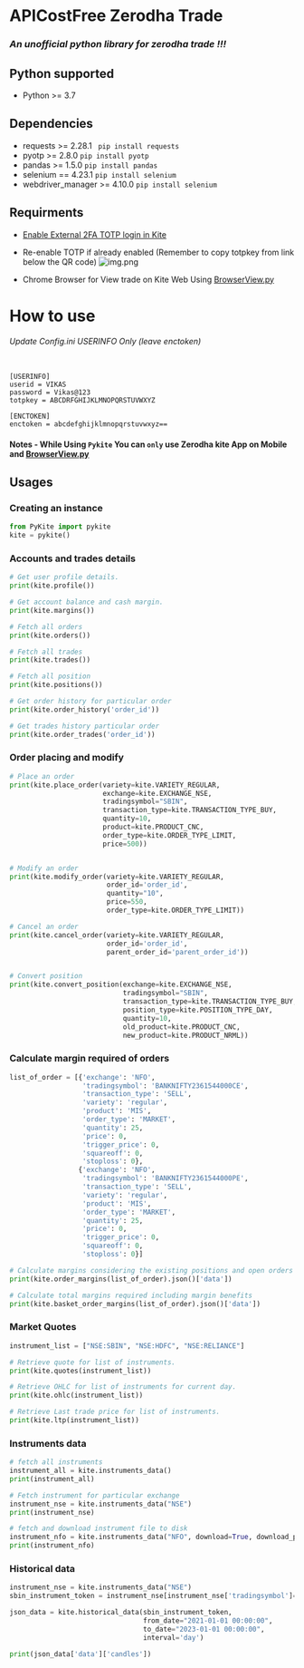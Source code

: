 # APICostFree Zerodha Trade
### _An unofficial python library for zerodha trade !!!_

## Python supported
* Python >= 3.7

## Dependencies
* requests >= 2.28.1 ``` pip install requests```
* pyotp >= 2.8.0 ```pip install pyotp```
* pandas >= 1.5.0 ```pip install pandas```
* selenium == 4.23.1 ```pip install selenium```
* webdriver_manager >= 4.10.0 ```pip install selenium```

## Requirments
* [Enable External 2FA TOTP login in Kite](https://support.zerodha.com/category/your-zerodha-account/login-credentials/login-credentials-of-trading-platforms/articles/time-based-otp-setup)
* Re-enable TOTP if already enabled (Remember to copy totpkey from link below the QR code)
![img.png](img.png)

* Chrome Browser for View trade on Kite Web Using [BrowserView.py](BrowserView.py)

# How to use

###### Update Config.ini USERINFO Only (leave enctoken)

```editorconfig

[USERINFO]
userid = VIKAS
password = Vikas@123
totpkey = ABCDRFGHIJKLMNOPQRSTUVWXYZ

[ENCTOKEN]
enctoken = abcdefghijklmnopqrstuvwxyz==
```

#### Notes - While Using `Pykite` You can `only` use Zerodha kite App on Mobile and [BrowserView.py](BrowserView.py)
## Usages

### Creating an instance
```python
from PyKite import pykite
kite = pykite()
```

### Accounts and trades details
```python
# Get user profile details.
print(kite.profile())

# Get account balance and cash margin.
print(kite.margins())

# Fetch all orders
print(kite.orders())

# Fetch all trades
print(kite.trades())

# Fetch all position
print(kite.positions())

# Get order history for particular order
print(kite.order_history('order_id'))

# Get trades history particular order
print(kite.order_trades('order_id'))
```

### Order placing and modify
```python
# Place an order
print(kite.place_order(variety=kite.VARIETY_REGULAR, 
                       exchange=kite.EXCHANGE_NSE, 
                       tradingsymbol="SBIN", 
                       transaction_type=kite.TRANSACTION_TYPE_BUY, 
                       quantity=10, 
                       product=kite.PRODUCT_CNC, 
                       order_type=kite.ORDER_TYPE_LIMIT, 
                       price=500))


# Modify an order
print(kite.modify_order(variety=kite.VARIETY_REGULAR, 
                        order_id='order_id', 
                        quantity="10", 
                        price=550, 
                        order_type=kite.ORDER_TYPE_LIMIT))

# Cancel an order
print(kite.cancel_order(variety=kite.VARIETY_REGULAR, 
                        order_id='order_id', 
                        parent_order_id='parent_order_id'))


# Convert position
print(kite.convert_position(exchange=kite.EXCHANGE_NSE,
                            tradingsymbol="SBIN",
                            transaction_type=kite.TRANSACTION_TYPE_BUY,
                            position_type=kite.POSITION_TYPE_DAY,
                            quantity=10,
                            old_product=kite.PRODUCT_CNC,
                            new_product=kite.PRODUCT_NRML))

```

### Calculate margin required of orders

```python
list_of_order = [{'exchange': 'NFO',
                  'tradingsymbol': 'BANKNIFTY2361544000CE',
                  'transaction_type': 'SELL',
                  'variety': 'regular',
                  'product': 'MIS',
                  'order_type': 'MARKET',
                  'quantity': 25,
                  'price': 0,
                  'trigger_price': 0,
                  'squareoff': 0,
                  'stoploss': 0},
                 {'exchange': 'NFO',
                  'tradingsymbol': 'BANKNIFTY2361544000PE',
                  'transaction_type': 'SELL',
                  'variety': 'regular',
                  'product': 'MIS',
                  'order_type': 'MARKET',
                  'quantity': 25,
                  'price': 0,
                  'trigger_price': 0,
                  'squareoff': 0,
                  'stoploss': 0}]

# Calculate margins considering the existing positions and open orders
print(kite.order_margins(list_of_order).json()['data'])

# Calculate total margins required including margin benefits
print(kite.basket_order_margins(list_of_order).json()['data'])
```
### Market Quotes

```python
instrument_list = ["NSE:SBIN", "NSE:HDFC", "NSE:RELIANCE"]

# Retrieve quote for list of instruments.
print(kite.quotes(instrument_list))

# Retrieve OHLC for list of instruments for current day.
print(kite.ohlc(instrument_list))

# Retrieve Last trade price for list of instruments.
print(kite.ltp(instrument_list))
```

### Instruments data

```python
# fetch all instruments
instrument_all = kite.instruments_data()
print(instrument_all)

# Fetch instrument for particular exchange
instrument_nse = kite.instruments_data("NSE")
print(instrument_nse)

# fetch and download instrument file to disk
instrument_nfo = kite.instruments_data("NFO", download=True, download_path="./instrument_nfo.csv")
print(instrument_nfo)
```

### Historical data

```python
instrument_nse = kite.instruments_data("NSE")
sbin_instrument_token = instrument_nse[instrument_nse['tradingsymbol']=="SBIN"]['instrument_token'].iloc[0]

json_data = kite.historical_data(sbin_instrument_token, 
                                 from_date="2021-01-01 00:00:00", 
                                 to_date="2023-01-01 00:00:00", 
                                 interval='day')

print(json_data['data']['candles'])
```
